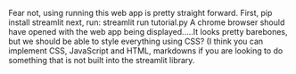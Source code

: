 Fear not, using running this web app is pretty straight forward. First, 
pip install streamlit
next, run: 
streamlit run tutorial.py
A chrome browser should have opened with the web app being displayed.....It looks pretty barebones, but we should be able to style everything using CSS? (I think you can implement CSS, JavaScript and HTML, markdowns if you are looking to do something that is not built into the streamlit library. 
